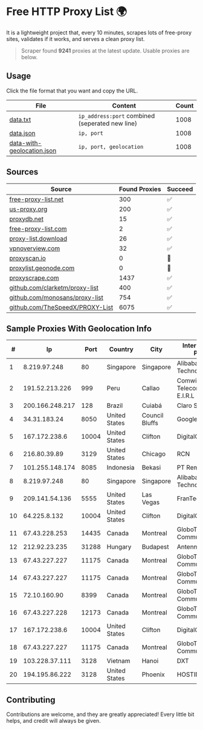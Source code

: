 
# Free HTTP Proxy List 🌍

It is a lightweight project that, every 10 minutes, scrapes lots of free-proxy sites, validates if it works, and serves a clean proxy list.


> Scraper found **9241** proxies at the latest update. Usable proxies are below.

## Usage

Click the file format that you want and copy the URL.


|File|Content|Count|
|----|-------|-----|
|[data.txt](https://raw.githubusercontent.com/themiralay/Proxy-List-World/master/data.txt)|`ip_address:port` combined (seperated new line)|1008|
|[data.json](https://raw.githubusercontent.com/themiralay/Proxy-List-World/master/data.json)|`ip, port`|1008|
|[data-with-geolocation.json](https://raw.githubusercontent.com/themiralay/Proxy-List-World/master/data-with-geolocation.json)|`ip, port, geolocation`|1008|

## Sources

|Source|Found Proxies|Succeed|
|------|-------------|-------|
|[free-proxy-list.net](https://free-proxy-list.net)|300|✅|
|[us-proxy.org](https://www.us-proxy.org)|200|✅|
|[proxydb.net](http://proxydb.net)|15|✅|
|[free-proxy-list.com](https://free-proxy-list.com/?page=&port=&type%5B%5D=http&type%5B%5D=https&up_time=0&search=Search)|2|✅|
|[proxy-list.download](https://www.proxy-list.download/HTTP)|26|✅|
|[vpnoverview.com](https://vpnoverview.com/privacy/anonymous-browsing/free-proxy-servers)|32|✅|
|[proxyscan.io](https://www.proxyscan.io)|0|🚫|
|[proxylist.geonode.com](https://proxylist.geonode.com/api/proxy-list?limit=300&page=1&sort_by=lastChecked&sort_type=desc&protocols=http,https)|0|🚫|
|[proxyscrape.com](https://api.proxyscrape.com/v2/?request=displayproxies&protocol=http&timeout=10000&country=all&ssl=all&anonymity=all)|1437|✅|
|[github.com/clarketm/proxy-list](https://raw.githubusercontent.com/clarketm/proxy-list/master/proxy-list-raw.txt)|400|✅|
|[github.com/monosans/proxy-list](https://raw.githubusercontent.com/monosans/proxy-list/main/proxies/http.txt)|754|✅|
|[github.com/TheSpeedX/PROXY-List](https://raw.githubusercontent.com/TheSpeedX/PROXY-List/master/http.txt)|6075|✅|


## Sample Proxies With Geolocation Info

|#|Ip|Port|Country|City|Internet Service Provider|
|-|--|----|-------|----|-------------------------|
|1|8.219.97.248|80|Singapore|Singapore|Alibaba (US) Technology Co., Ltd.|
|2|191.52.213.226|999|Peru|Callao|Comwifi Telecomunicaciones E.I.R.L|
|3|200.166.248.217|128|Brazil|Cuiabá|Claro S.A|
|4|34.31.183.24|8050|United States|Council Bluffs|Google LLC|
|5|167.172.238.6|10004|United States|Clifton|DigitalOcean, LLC|
|6|216.80.39.89|3129|United States|Chicago|RCN|
|7|101.255.148.174|8085|Indonesia|Bekasi|PT Remala Abadi|
|8|8.219.97.248|80|Singapore|Singapore|Alibaba (US) Technology Co., Ltd.|
|9|209.141.54.136|5555|United States|Las Vegas|FranTech Solutions|
|10|64.225.8.132|10004|United States|Clifton|DigitalOcean, LLC|
|11|67.43.228.253|14435|Canada|Montreal|GloboTech Communications|
|12|212.92.23.235|31288|Hungary|Budapest|Antenna Hungaria|
|13|67.43.227.227|11175|Canada|Montreal|GloboTech Communications|
|14|67.43.227.227|11175|Canada|Montreal|GloboTech Communications|
|15|72.10.160.90|8399|Canada|Montreal|GloboTech Communications|
|16|67.43.227.228|12173|Canada|Montreal|GloboTech Communications|
|17|167.172.238.6|10004|United States|Clifton|DigitalOcean, LLC|
|18|67.43.227.227|11175|Canada|Montreal|GloboTech Communications|
|19|103.228.37.111|3128|Vietnam|Hanoi|DXT|
|20|194.195.86.222|3128|United States|Phoenix|HOSTINGER US|



## Contributing

Contributions are welcome, and they are greatly appreciated! Every
little bit helps, and credit will always be given.

